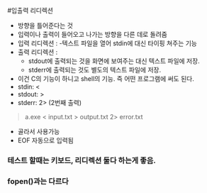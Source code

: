 #입출력 리디렉션
- 방향을 틀어준다는 것
- 입력이나 출력이 들어오고 나가는 방향을 다른 데로 돌려줌
- 입력 리디렉션 : 
  -텍스트 파일을 열어 stdin에 대신 타이핑 쳐주는 기능
- 출력 리디렉션 : 
  - stdout에 출력되는 것을 화면에 보여주는 대신 텍스트 파일에 저장.
  - stderr에 출력되는 것도 별도의 텍스트 파일에 저장.
- 이건 C의 기능이 하니고 shell의 기능. 즉 어떤 프로그램에 써도 된다.
- stdin: <
- stdout: >
- stderr: 2> (2번째 출력)
>a.exe < input.txt > output.txt 2> error.txt
- 골라서 사용가능
- EOF 자동으로 입력됨

### 테스트 할때는 키보드, 리디렉션 둘다 하는게 좋음.

### fopen()과는 다르다
